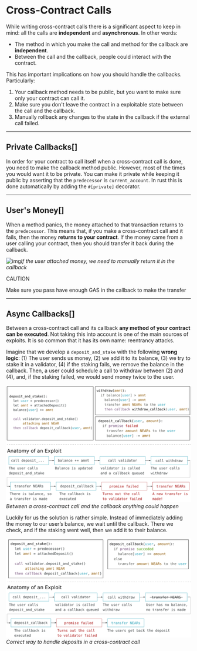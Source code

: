 
# Cross-Contract Calls

While writing cross-contract calls there is a significant aspect to keep in mind: all the calls are  **independent**  and  **asynchronous**. In other words:

-   The method in which you make the call and method for the callback are  **independent**.
-   Between the call and the callback, people could interact with the contract.

This has important implications on how you should handle the callbacks. Particularly:

1.  Your callback method needs to be public, but you want to make sure only your contract can call it.
2.  Make sure you don't leave the contract in a exploitable state between the call and the callback.
3.  Manually rollback any changes to the state in the callback if the external call failed.

----------

## Private Callbacks[​]

In order for your contract to call itself when a cross-contract call is done, you need to make the callback method public. However, most of the times you would want it to be private. You can make it private while keeping it public by asserting that the  `predecessor`  is  `current_account`. In rust this is done automatically by adding the  `#[private]`  decorator.

----------

## User's Money[​]

When a method panics, the money attached to that transaction returns to the  `predecessor`. This means that, if you make a cross-contract call and it fails, then the money  **returns to your contract**. If the money came from a user calling your contract, then you should transfer it back during the callback.

![img](https://miro.medium.com/max/1400/1*Hp4TOcaBqm9LS0wkgWw3nA.png)_If the user attached money, we need to manually return it in the callback_

CAUTION

Make sure you pass have enough GAS in the callback to make the transfer

----------

## Async Callbacks[​]

Between a cross-contract call and its callback  **any method of your contract can be executed**. Not taking this into account is one of the main sources of exploits. It is so common that it has its own name: reentrancy attacks.

Imagine that we develop a  `deposit_and_stake`  with the following  **wrong logic**: (1) The user sends us money, (2) we add it to its balance, (3) we try to stake it in a validator, (4) if the staking fails, we remove the balance in the callback. Then, a user could schedule a call to withdraw between (2) and (4), and, if the staking failed, we would send money twice to the user.

![img](img/3.png)_Between a cross-contract call and the callback anything could happen_

Luckily for us the solution is rather simple. Instead of immediately adding the money to our user’s balance, we wait until the callback. There we check, and if the staking went well, then we add it to their balance.

![img](img/4.png)_Correct way to handle deposits in a cross-contract call_